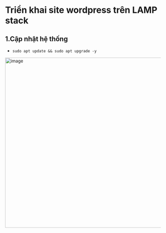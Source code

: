 # Triển khai site wordpress trên LAMP stack
## 1.Cập nhật hệ thống
- `sudo apt update && sudo apt upgrade -y`
<img src="https://github.com/user-attachments/assets/2a8281dd-8885-4751-856a-7ff5e4633bba" alt="image" width="550"/>

